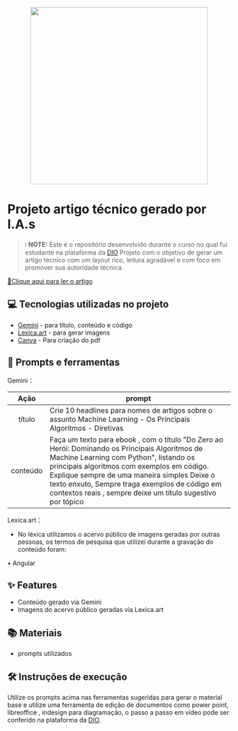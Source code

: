 <p align="center">
  <img 
    src=".github/assets/preview.png"
    width="400"  
  />
</p>

# Projeto artigo técnico gerado por I.A.s

 > ℹ️ **NOTE:** Este é o repositório desenvolvido durante o curso no qual fui estudante na plataforma da [DIO](https://dio.me)
Projeto com o objetivo de gerar um artigo técnico com um layout rico, leitura agradável e com foco em promover sua autoridade técnica.

<a href="https://github.com/mstewart796/prompts-for-article-generate-by-ia/blob/main/.github/assets/Do%20Zero%20ao%20Her%C3%B3i%20Dominando%20os%20Principais%20Algoritmos%20de%20Machine%20Learning%20com%20Python.pdf" title="View PDF now"> 📕Clique aqui para ler o artigo</a>

## 💻 Tecnologias utilizadas no projeto

- [Gemini](https://gemini.google.com/app) - para título, conteúdo e código
- [Lexica.art](https://lexica.art/) - para gerar imagens
- [Canva](https://www.canva.com/) - Para criação do pdf

## 📄 Prompts e ferramentas


Gemini：

|   Ação   | prompt                                                                                                                                                                                                                                                                         |
| :------: | ------------------------------------------------------------------------------------------------------------------------------------------------------------------------------------------------------------------------------------------------------------------------------ |
|  título  | Crie 10 headlines para nomes de artigos sobre o assunto Machine Learning - Os Principais Algoritmos - Diretivas                                                                                                                                                                                                    |
| conteúdo | Faça um texto para ebook , com o título "Do Zero ao Herói: Dominando os Principais Algoritmos de Machine Learning com Python", listando os principais algoritmos com exemplos em código. Explique sempre de uma maneira simples Deixe o texto enxuto, Sempre traga exemplos de código em contextos reais , sempre deixe um título sugestivo por tópico |


Lexica.art：

- No léxica utilizamos o acervo público de imagens geradas por outras pessoas, os termos de pesquisa que utilizei durante a gravação do conteúdo foram:

• Angular



## ✨ Features

- Conteúdo gerado via Gemini
- Imagens do acervo público geradas via Lexica.art

## 📚 Materiais

- prompts utilizados

## 🛠️ Instruções de execução

Utilize os prompts acima nas ferramentas sugeridas para gerar o material base e utilize uma ferramenta de edição de documentos como power point, libreoffice , indesign para diagramação, o passo a passo em vídeo pode ser conferido na plataforma da [DIO](https://dio.me).

